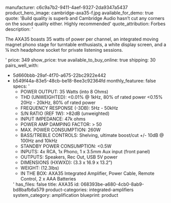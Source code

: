 manufacturer: c6c9a7b2-9411-4aef-9327-2da9347a5437
product_hero_image: cambridge-axa35-f.jpg
available_for_demo: true
quote: 'Build quality is superb and Cambridge Audio hasn’t cut any corners on the sound quality either. Highly recommended'
quote_attribution: Forbes
description: '<p>The AXA35 boasts 35 watts of power per channel, an integrated moving magnet phono stage for turntable enthusiasts, a white display screen, and a ¼ inch headphone socket for private listening sessions.</p>'
price: 349
show_price: true
available_to_buy_online: true
shipping: 30
pairs_well_with:
  - 5d660bbb-29af-4f70-a675-22bc2922e442
  - b549f44a-83e5-48cb-be18-8ee3c92364fd
monthly_featuree: false
specs: '<ul><li>POWER OUTPUT: 35 Watts (into 8 Ohms)</li><li>THD (UNWEIGHTED): &lt;0.01% @ 1kHz, 80% of rated power &lt;0.15% 20Hz - 20kHz, 80% of rated power</li><li>FREQUENCY RESPONSE (-3DB): 5Hz - 50kHz</li><li>S/N RATIO (REF 1W): &gt;82dB (unweighted)</li><li>INPUT IMPEDANCE: 47k ohms</li><li>POWER AMP DAMPING FACTOR: &gt; 50</li><li>MAX. POWER CONSUMPTION: 260W</li><li>BASS/TREBLE CONTROLS: Shelving, ultimate boost/cut +/- 10dB @ 100Hz and 10kHz</li><li>STANDBY POWER CONSUMPTION: &lt;0.5W</li><li>INPUTS: 4x RCA, 1x Phono, 1 x 3.5mm Aux input (front panel)</li><li>OUTPUTS: Speakers, Rec Out, USB 5V power</li><li>DIMENSIONS (HXWXD): (3.3 x 16.9 x 13.2”)</li><li>WEIGHT: (12.3lbs)</li><li>IN THE BOX: AXA35 Integrated Amplifier, Power Cable, Remote Control, 2 x AAA Batteries</li></ul>'
has_files: false
title: AXA35
id: 068393be-a680-4cb0-8ab9-bd8bafb6a579
product-categories: integrated-amplifiers
system_category: amplification
blueprint: product
